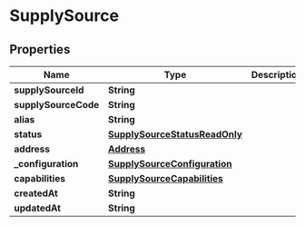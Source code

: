 
# SupplySource

## Properties
Name | Type | Description | Notes
------------ | ------------- | ------------- | -------------
**supplySourceId** | **String** |  |  [optional]
**supplySourceCode** | **String** |  |  [optional]
**alias** | **String** |  |  [optional]
**status** | [**SupplySourceStatusReadOnly**](SupplySourceStatusReadOnly.md) |  |  [optional]
**address** | [**Address**](Address.md) |  |  [optional]
**_configuration** | [**SupplySourceConfiguration**](SupplySourceConfiguration.md) |  |  [optional]
**capabilities** | [**SupplySourceCapabilities**](SupplySourceCapabilities.md) |  |  [optional]
**createdAt** | **String** |  |  [optional]
**updatedAt** | **String** |  |  [optional]



